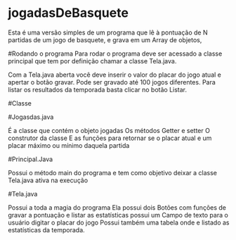 # jogadasDeBasquete
Esta é uma versão simples de um programa que lê à pontuação de N partidas de um jogo de basquete, e grava em um Array de objetos,


#Rodando o programa 
Para rodar o programa deve ser acessado a classe principal que tem por definição chamar a classe Tela.java.

Com a Tela.java aberta você deve inserir o valor do placar do jogo atual e apertar o botão gravar. 
Pode ser gravado até 100 jogos diferentes. Para listar os resultados da temporada basta clicar no botão Listar.   


#Classe

#Jogasdas.java

É a classe que contém o objeto jogadas 
Os métodos Getter e setter
O construtor da classe 
E as funções para retornar se o placar atual e um placar máximo ou mínimo daquela partida 

#Principal.Java 

Possui o método main do programa e tem como objetivo deixar a classe Tela.java ativa na execução 

#Tela.java

Possui a toda a magia do programa 
Ela possui dois Botões com funções de gravar a pontuação e listar as estatísticas 
possui um Campo de texto para o usuário digitar o placar do jogo 
Possui também uma tabela onde e listado as estatísticas da temporada. 

 
